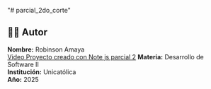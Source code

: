"# parcial_2do_corte" 

## 👨‍💻 Autor

**Nombre:** Robinson Amaya  
[Video Proyecto creado con Note js parcial 2](https://youtu.be/a3nJXjScClI?si=jeqDRZFXc50vdt7A)
**Materia:** Desarrollo de Software II  
**Institución:** Unicatólica  
**Año:** 2025
